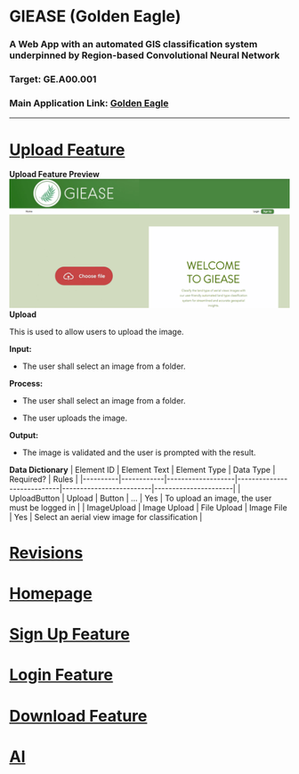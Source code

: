 # GIEASE (Golden Eagle)
### A Web App with an automated GIS classification system underpinned by Region-based Convolutional Neural Network
### Target:  GE.A00.001
### Main Application Link: [Golden Eagle](https://github.com/rendznicoy/GoldenEagle)
_______________________________________
# [Upload Feature](https://github.com/rendznicoy/golden-eagle/blob//main/Details/UPLOAD.md)
**Upload Feature Preview**
![Homepage](https://github.com/rendznicoy/golden-eagle/blob/main/Mockups/Mockup.png)
**Upload**

This is used to allow users to upload the image.

**Input:**
* The user shall select an image from a folder.
  
**Process:**
+ The user shall select an image from a folder.
- The user uploads the image.

**Output:**
*  The image is validated and the user is prompted with the result.

**Data Dictionary**
| Element ID | Element Text      | Element Type | Data Type                | Required?          | Rules         |
|----------|------------|-------------------|----------------------------|-------------------------|----------------------|
| UploadButton      | Upload        | Button               | ...               | Yes               | To upload an image, the user must be logged in               | 
| ImageUpload      | Image Upload       | File Upload               | Image File               | Yes               | Select an aerial view image for classification               |

# [Revisions](https://github.com/rendznicoy/golden-eagle/blob//main/Details/REVISIONS.md)

# [Homepage](https://github.com/rendznicoy/golden-eagle/blob/main/Details/HOMEPAGE.md)

# [Sign Up Feature](https://github.com/rendznicoy/golden-eagle/blob//main/Details/SIGNUP.md)

# [Login Feature](https://github.com/rendznicoy/golden-eagle/blob//main/Details/LOGIN.md)

# [Download Feature](https://github.com/rendznicoy/golden-eagle/blob//main/Details/DOWNLOAD.md)

# [AI](https://github.com/rendznicoy/golden-eagle/blob/main/Details/AI.md)
